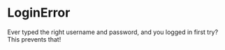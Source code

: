 # LoginError
Ever typed the right username and password, and you logged in first try? This prevents that!
